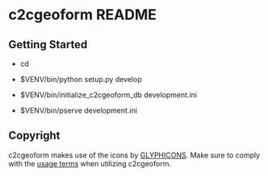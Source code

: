 c2cgeoform README
==================

Getting Started
---------------

- cd <directory containing this file>

- $VENV/bin/python setup.py develop

- $VENV/bin/initialize_c2cgeoform_db development.ini

- $VENV/bin/pserve development.ini

Copyright
----------
c2cgeoform makes use of the icons by [GLYPHICONS](http://glyphicons.com).
Make sure to comply with the [usage terms](http://glyphicons.com/license/) when
utilizing c2cgeoform.
